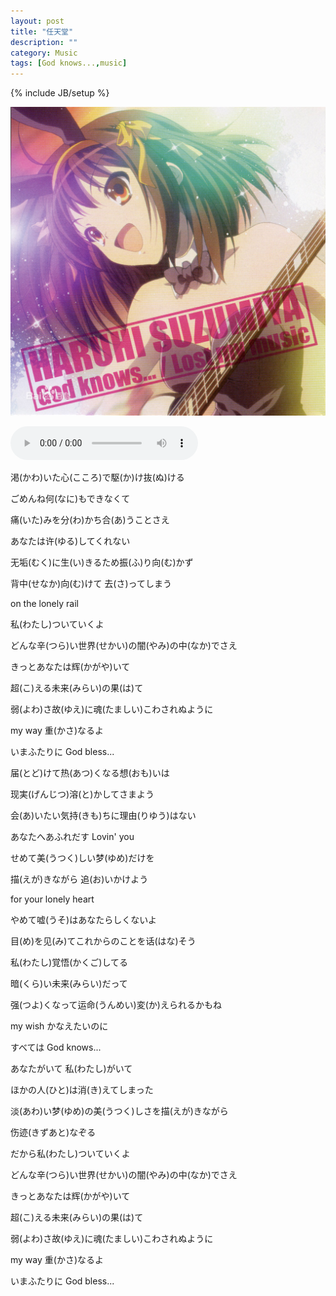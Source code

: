 ```yaml
---
layout: post
title: "任天堂"
description: ""
category: Music
tags: [God knows...,music]
---
```

{% include JB/setup %}

![image](/media/pic/godknows.jpg)



<audio src="/media/music/Godknows.mp3" controls="controls"></audio>



渇(かわ)いた心(こころ)で駆(か)け抜(ぬ)ける


ごめんね何(なに)もできなくて


痛(いた)みを分(わ)かち合(あ)うことさえ


あなたは许(ゆる)してくれない


无垢(むく)に生(い)きるため振(ふ)り向(む)かず


背中(せなか)向(む)けて 去(さ)ってしまう


on the lonely rail


私(わたし)ついていくよ


どんな辛(つら)い世界(せかい)の闇(やみ)の中(なか)でさえ


きっとあなたは辉(かがや)いて


超(こ)える未来(みらい)の果(は)て


弱(よわ)さ故(ゆえ)に魂(たましい)こわされぬように


my way 重(かさ)なるよ


いまふたりに God bless...


届(とど)けて热(あつ)くなる想(おも)いは


现実(げんじつ)溶(と)かしてさまよう


会(あ)いたい気持(きも)ちに理由(りゆう)はない


あなたへあふれだす Lovin' you


せめて美(うつく)しい梦(ゆめ)だけを


描(えが)きながら 追(お)いかけよう


for your lonely heart


やめて嘘(うそ)はあなたらしくないよ


目(め)を见(み)てこれからのことを话(はな)そう


私(わたし)覚悟(かくご)してる


暗(くら)い未来(みらい)だって


强(つよ)くなって运命(うんめい)変(か)えられるかもね


my wish かなえたいのに


すべては God knows...


あなたがいて 私(わたし)がいて


ほかの人(ひと)は消(き)えてしまった


淡(あわ)い梦(ゆめ)の美(うつく)しさを描(えが)きながら


伤迹(きずあと)なぞる


だから私(わたし)ついていくよ


どんな辛(つら)い世界(せかい)の闇(やみ)の中(なか)でさえ


きっとあなたは辉(かがや)いて


超(こ)える未来(みらい)の果(は)て


弱(よわ)さ故(ゆえ)に魂(たましい)こわされぬように


my way 重(かさ)なるよ


いまふたりに God bless...




